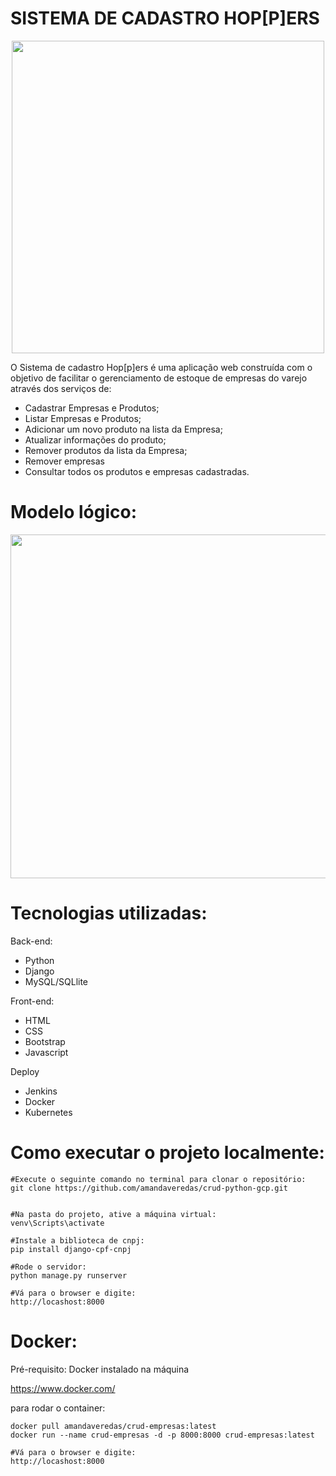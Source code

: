 # SISTEMA DE CADASTRO HOP[P]ERS
<div align="center">
<img src = "https://i.imgur.com/OuuUJnl.jpg" width=500px'>
</div>


O Sistema de cadastro Hop[p]ers é uma aplicação web construída com o objetivo de facilitar o gerenciamento de estoque de empresas do varejo através dos serviços de:

- Cadastrar Empresas e Produtos;
- Listar Empresas e Produtos;
- Adicionar um novo produto na lista da Empresa;
- Atualizar informações do produto;
- Remover produtos da lista da Empresa;
- Remover empresas
- Consultar todos os produtos e empresas cadastradas.

# Modelo lógico:

<div align="start">
<img src = "https://i.imgur.com/3k2nPCt.png" width=550px'>
</div>

# Tecnologias utilizadas:
Back-end:
- Python
- Django
- MySQL/SQLlite

Front-end:
- HTML
- CSS
- Bootstrap
- Javascript

Deploy
- Jenkins
- Docker
- Kubernetes

# Como executar o projeto localmente:

```text
#Execute o seguinte comando no terminal para clonar o repositório:
git clone https://github.com/amandaveredas/crud-python-gcp.git


#Na pasta do projeto, ative a máquina virtual:
venv\Scripts\activate

#Instale a biblioteca de cnpj:
pip install django-cpf-cnpj

#Rode o servidor:
python manage.py runserver

#Vá para o browser e digite:
http://locashost:8000
```
                                                        
# Docker:
Pré-requisito: Docker instalado na máquina

https://www.docker.com/

para rodar o container:
```
docker pull amandaveredas/crud-empresas:latest
docker run --name crud-empresas -d -p 8000:8000 crud-empresas:latest

#Vá para o browser e digite:
http://locashost:8000
```



